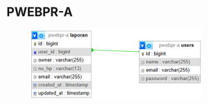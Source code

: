# PWEBPR-A

<p align="center"><a href="https://youtube.com" target="_blank"><img src="https://raw.githubusercontent.com/haikalnuril/PWEBPR-A/main/erd.png" width="400" alt="Laravel Logo"></a></p>
